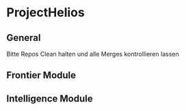# ProjectHelios
## General
Bitte Repos Clean halten und alle Merges kontrollieren lassen

## Frontier Module

## Intelligence Module
